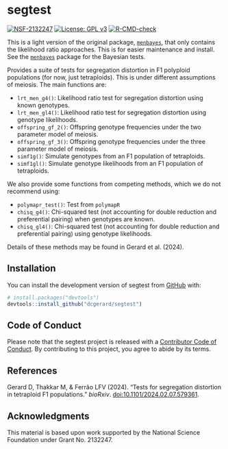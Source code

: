 
<!-- README.md is generated from README.Rmd. Please edit that file -->

# segtest

<!-- badges: start -->

[![NSF-2132247](https://img.shields.io/badge/NSF-2132247-blue.svg)](https://www.nsf.gov/awardsearch/showAward?AWD_ID=2132247)
[![License: GPL
v3](https://img.shields.io/badge/License-GPL%20v3-blue.svg)](https://www.gnu.org/licenses/gpl-3.0)
[![R-CMD-check](https://github.com/dcgerard/segtest/actions/workflows/R-CMD-check.yaml/badge.svg)](https://github.com/dcgerard/segtest/actions/workflows/R-CMD-check.yaml)
<!-- badges: end -->

This is a light version of the original package,
[`menbayes`](https://github.com/dcgerard/menbayes), that only contains
the likelihood ratio approaches. This is for easier maintenance and
install. See the [`menbayes`](https://github.com/dcgerard/menbayes)
package for the Bayesian tests.

Provides a suite of tests for segregation distortion in F1 polyploid
populations (for now, just tetraploids). This is under different
assumptions of meiosis. The main functions are:

- `lrt_men_g4()`: Likelihood ratio test for segregation distortion using
  known genotypes.
- `lrt_men_gl4()`: Likelihood ratio test for segregation distortion
  using genotype likelihoods.
- `offspring_gf_2()`: Offspring genotype frequencies under the two
  parameter model of meiosis.
- `offspring_gf_3()`: Offspring genotype frequencies under the three
  parameter model of meiosis.
- `simf1g()`: Simulate genotypes from an F1 population of tetraploids.
- `simf1gl()`: Simulate genotype likelihoods from an F1 population of
  tetraploids.

We also provide some functions from competing methods, which we do not
recommend using:

- `polymapr_test()`: Test from `polymapR`
- `chisq_g4()`: Chi-squared test (not accounting for double reduction
  and preferential pairing) when genotypes are known.
- `chisq_gl4()`: Chi-squared test (not accounting for double reduction
  and preferential pairing) using genotype likelihoods.

Details of these methods may be found in Gerard et al. (2024).

## Installation

You can install the development version of segtest from
[GitHub](https://github.com/dcgerard/segtest) with:

``` r
# install.packages("devtools")
devtools::install_github("dcgerard/segtest")
```

## Code of Conduct

Please note that the segtest project is released with a [Contributor
Code of
Conduct](https://contributor-covenant.org/version/2/1/CODE_OF_CONDUCT.html).
By contributing to this project, you agree to abide by its terms.

## References

Gerard D, Thakkar M, & Ferrão LFV (2024). “Tests for segregation
distortion in tetraploid F1 populations.” *bioRxiv*.
[doi:10.1101/2024.02.07.579361](https://doi.org/10.1101/2024.02.07.579361).

## Acknowledgments

This material is based upon work supported by the National Science
Foundation under Grant No. 2132247.
